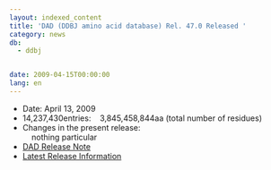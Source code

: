 ```yaml
---
layout: indexed_content
title: 'DAD (DDBJ amino acid database) Rel. 47.0 Released '
category: news
db:
  - ddbj


date: 2009-04-15T00:00:00
lang: en
---
```


<ul>
    <li>Date: April 13, 2009</li>
    <li>14,237,430entries:    3,845,458,844aa (total number of residues)</li>
    <li>Changes in the present release:<br>    nothing particular</li>
    <li><a href="ftp://ftp.ddbj.nig.ac.jp/ddbj_database/release_note_archive/dad/dadrel.47.txt">DAD Release Note</a></li>
    <li><a href="/latest-releases-e.html">Latest Release Information</a></li>
</ul>
